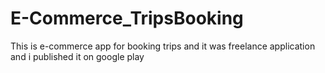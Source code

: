 # E-Commerce_TripsBooking
This is e-commerce app for booking trips and it was freelance application and i published it on google play 
